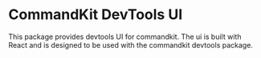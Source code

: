 # CommandKit DevTools UI

This package provides devtools UI for commandkit. The ui is built with React and is designed to be used with the commandkit devtools package.